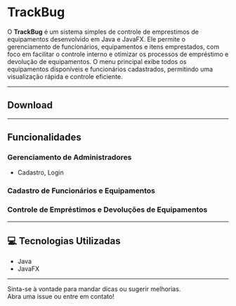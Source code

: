 # TrackBug

O **TrackBug** é um sistema simples de controle de emprestimos de equipamentos desenvolvido em Java e JavaFX. Ele permite o gerenciamento de funcionários, equipamentos e itens emprestados, com foco em facilitar o controle interno e otimizar os processos de empréstimo e devolução de equipamentos. O menu principal exibe todos os equipamentos disponíveis e funcionários cadastrados, permitindo uma visualização rápida e controle eficiente.

---

## Download

---

## Funcionalidades

### Gerenciamento de Administradores
- Cadastro, Login  

### Cadastro de Funcionários e Equipamentos
### Controle de Empréstimos e Devoluções de Equipamentos

---

## 💻 Tecnologias Utilizadas

- Java  
- JavaFX 

---

Sinta-se à vontade para mandar dicas ou sugerir melhorias.  
Abra uma issue ou entre em contato!
